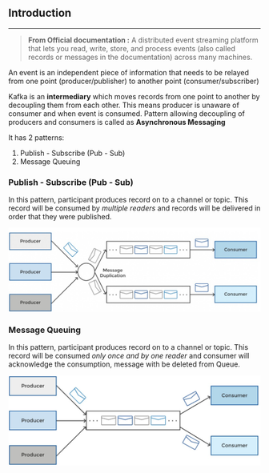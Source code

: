 
## Introduction
---

> **From Official documentation :** A distributed event streaming platform that lets you read, write, store, and process events (also called records or messages in the documentation) across many machines.

An event is an independent piece of information that needs to be relayed from one point (producer/publisher) to another point (consumer/subscriber)

Kafka is an **intermediary** which moves records from one point to another by decoupling them from each other. This means producer is unaware of consumer and when event is consumed. Pattern allowing decoupling of producers and consumers is called as **Asynchronous Messaging**


It has 2 patterns:

1. Publish - Subscribe (Pub - Sub)
2. Message Queuing

### Publish - Subscribe (Pub - Sub)
In this pattern, participant produces record on to a channel or topic. This record will be consumed by *multiple readers* and records will be delivered in order that they were published.

![Kafka Publisher Subscrber Image](./assets/img/kafka_pub_sub.jpeg "Kafka Publisher Subscrber")

### Message Queuing
In this pattern, participant produces record on to a channel or topic. This record will be consumed *only once and by one reader* and consumer will acknowledge the consumption, message with be deleted from Queue.

![Kafka Message Queuing Image](./assets/img/kafka_messaging_queue.jpeg "Kafka Message Queuing")

